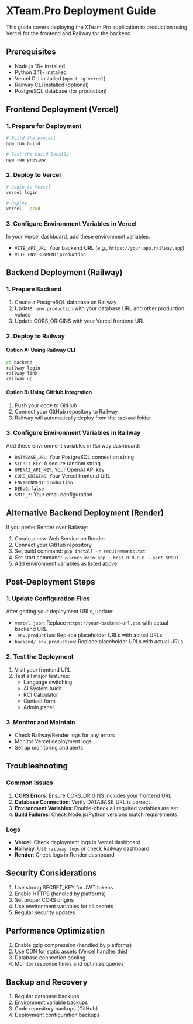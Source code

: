 # XTeam.Pro Deployment Guide

This guide covers deploying the XTeam.Pro application to production using Vercel for the frontend and Railway for the backend.

## Prerequisites

- Node.js 18+ installed
- Python 3.11+ installed
- Vercel CLI installed (`npm i -g vercel`)
- Railway CLI installed (optional)
- PostgreSQL database (for production)

## Frontend Deployment (Vercel)

### 1. Prepare for Deployment

```bash
# Build the project
npm run build

# Test the build locally
npm run preview
```

### 2. Deploy to Vercel

```bash
# Login to Vercel
vercel login

# Deploy
vercel --prod
```

### 3. Configure Environment Variables in Vercel

In your Vercel dashboard, add these environment variables:

- `VITE_API_URL`: Your backend URL (e.g., `https://your-app.railway.app`)
- `VITE_ENVIRONMENT`: `production`

## Backend Deployment (Railway)

### 1. Prepare Backend

1. Create a PostgreSQL database on Railway
2. Update `.env.production` with your database URL and other production values
3. Update CORS_ORIGINS with your Vercel frontend URL

### 2. Deploy to Railway

#### Option A: Using Railway CLI

```bash
cd backend
railway login
railway link
railway up
```

#### Option B: Using GitHub Integration

1. Push your code to GitHub
2. Connect your GitHub repository to Railway
3. Railway will automatically deploy from the `backend` folder

### 3. Configure Environment Variables in Railway

Add these environment variables in Railway dashboard:

- `DATABASE_URL`: Your PostgreSQL connection string
- `SECRET_KEY`: A secure random string
- `OPENAI_API_KEY`: Your OpenAI API key
- `CORS_ORIGINS`: Your Vercel frontend URL
- `ENVIRONMENT`: `production`
- `DEBUG`: `false`
- `SMTP_*`: Your email configuration

## Alternative Backend Deployment (Render)

If you prefer Render over Railway:

1. Create a new Web Service on Render
2. Connect your GitHub repository
3. Set build command: `pip install -r requirements.txt`
4. Set start command: `uvicorn main:app --host 0.0.0.0 --port $PORT`
5. Add environment variables as listed above

## Post-Deployment Steps

### 1. Update Configuration Files

After getting your deployment URLs, update:

- `vercel.json`: Replace `https://your-backend-url.com` with actual backend URL
- `.env.production`: Replace placeholder URLs with actual URLs
- `backend/.env.production`: Replace placeholder URLs with actual URLs

### 2. Test the Deployment

1. Visit your frontend URL
2. Test all major features:
   - Language switching
   - AI System Audit
   - ROI Calculator
   - Contact form
   - Admin panel

### 3. Monitor and Maintain

- Check Railway/Render logs for any errors
- Monitor Vercel deployment logs
- Set up monitoring and alerts

## Troubleshooting

### Common Issues

1. **CORS Errors**: Ensure CORS_ORIGINS includes your frontend URL
2. **Database Connection**: Verify DATABASE_URL is correct
3. **Environment Variables**: Double-check all required variables are set
4. **Build Failures**: Check Node.js/Python versions match requirements

### Logs

- **Vercel**: Check deployment logs in Vercel dashboard
- **Railway**: Use `railway logs` or check Railway dashboard
- **Render**: Check logs in Render dashboard

## Security Considerations

1. Use strong SECRET_KEY for JWT tokens
2. Enable HTTPS (handled by platforms)
3. Set proper CORS origins
4. Use environment variables for all secrets
5. Regular security updates

## Performance Optimization

1. Enable gzip compression (handled by platforms)
2. Use CDN for static assets (Vercel handles this)
3. Database connection pooling
4. Monitor response times and optimize queries

## Backup and Recovery

1. Regular database backups
2. Environment variable backups
3. Code repository backups (GitHub)
4. Deployment configuration backups